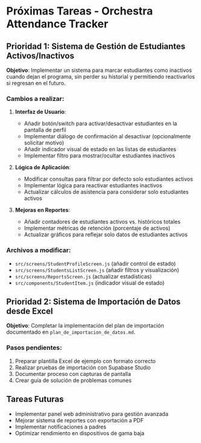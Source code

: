 # Próximas Tareas - Orchestra Attendance Tracker

## Prioridad 1: Sistema de Gestión de Estudiantes Activos/Inactivos

**Objetivo**: Implementar un sistema para marcar estudiantes como inactivos cuando dejan el programa, sin perder su historial y permitiendo reactivarlos si regresan en el futuro.

### Cambios a realizar:

1. **Interfaz de Usuario**:
   - Añadir botón/switch para activar/desactivar estudiantes en la pantalla de perfil
   - Implementar diálogo de confirmación al desactivar (opcionalmente solicitar motivo)
   - Añadir indicador visual de estado en las listas de estudiantes
   - Implementar filtro para mostrar/ocultar estudiantes inactivos

2. **Lógica de Aplicación**:
   - Modificar consultas para filtrar por defecto solo estudiantes activos
   - Implementar lógica para reactivar estudiantes inactivos
   - Actualizar cálculos de asistencia para considerar solo estudiantes activos

3. **Mejoras en Reportes**:
   - Añadir contadores de estudiantes activos vs. históricos totales
   - Implementar métricas de retención (porcentaje de activos)
   - Actualizar gráficos para reflejar solo datos de estudiantes activos

### Archivos a modificar:

- `src/screens/StudentProfileScreen.js` (añadir control de estado)
- `src/screens/StudentsListScreen.js` (añadir filtros y visualización)
- `src/screens/ReportsScreen.js` (actualizar estadísticas)
- `src/components/StudentItem.js` (indicador visual de estado)

## Prioridad 2: Sistema de Importación de Datos desde Excel

**Objetivo**: Completar la implementación del plan de importación documentado en `plan_de_importacion_de_datos.md`.

### Pasos pendientes:

1. Preparar plantilla Excel de ejemplo con formato correcto
2. Realizar pruebas de importación con Supabase Studio
3. Documentar proceso con capturas de pantalla
4. Crear guía de solución de problemas comunes

## Tareas Futuras

- Implementar panel web administrativo para gestión avanzada
- Mejorar sistema de reportes con exportación a PDF
- Implementar notificaciones a padres
- Optimizar rendimiento en dispositivos de gama baja 